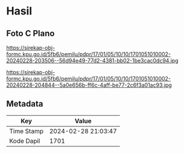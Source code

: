 # Hasil

## Foto C Plano

https://sirekap-obj-formc.kpu.go.id/5fb6/pemilu/pdpr/17/01/05/10/10/1701051010002-20240228-203506--56d94e49-77d2-4381-bb02-1be3cac0dc94.jpg

https://sirekap-obj-formc.kpu.go.id/5fb6/pemilu/pdpr/17/01/05/10/10/1701051010002-20240228-204844--5a0e656b-ff6c-4aff-be77-2c6f3a01ac93.jpg


## Metadata

| Key        | Value               |
| ---------- | ------------------- |
| Time Stamp | 2024-02-28 21:03:47 |
| Kode Dapil | 1701                |



